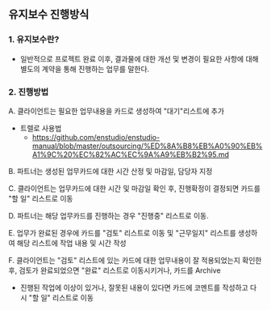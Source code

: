 ## 유지보수 진행방식

### 1. 유지보수란?
- 일반적으로 프로젝트 완료 이후, 결과물에 대한 개선 및 변경이 필요한 사항에 대해 별도의 계약을 통해 진행하는 업무를 말한다.

### 2. 진행방법
A. 클라이언트는 필요한 업무내용을 카드로 생성하여 "대기"리스트에 추가
  - 트렐로 사용법 
    - https://github.com/enstudio/enstudio-manual/blob/master/outsourcing/%ED%8A%B8%EB%A0%90%EB%A1%9C%20%EC%82%AC%EC%9A%A9%EB%B2%95.md
    
B. 파트너는 생성된 업무카드에 대한 시간 산정 및 마감일, 담당자 지정

C. 클라이언트는 업무카드에 대한 시간 및 마감일 확인 후, 진행확정이 결정되면 카드를 "할 일" 리스트로 이동

D. 파트너는 해당 업무카드를 진행하는 경우 "진행중" 리스트로 이동.

E. 업무가 완료된 경우에 카드를 "검토" 리스트로 이동 및 "근무일지" 리스트를 생성하여 해당 리스트에 작업 내용 및 시간 작성

F. 클라이언트는  "검토" 리스트에 있는 카드에 대한 업무내용이 잘 적용되었는지 확인한 후, 검토가 완료되었으면 "완료" 리스트로 이동시키거나, 카드를 Archive
* 진행된 작업에 이상이 있거나, 잘못된 내용이 있다면 카드에 코멘트를 작성하고 다시 "할 일" 리스트로 이동 
